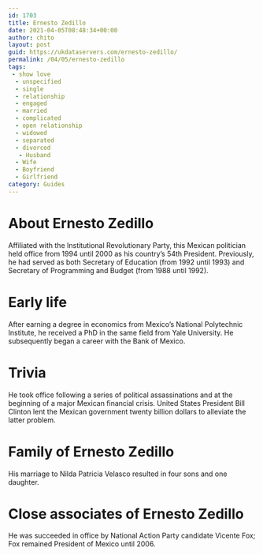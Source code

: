 ```yaml
---
id: 1703
title: Ernesto Zedillo
date: 2021-04-05T08:48:34+00:00
author: chito
layout: post
guid: https://ukdataservers.com/ernesto-zedillo/
permalink: /04/05/ernesto-zedillo
tags:
 - show love
  - unspecified
  - single
  - relationship
  - engaged
  - married
  - complicated
  - open relationship
  - widowed
  - separated
  - divorced
   - Husband
  - Wife
  - Boyfriend
  - Girlfriend
category: Guides
---
```




  
  
#  About Ernesto Zedillo
                  
                  
                  
Affiliated with the Institutional Revolutionary Party, this Mexican politician held office from 1994 until 2000 as his country&#8217;s 54th President. Previously, he had served as both Secretary of Education (from 1992 until 1993) and Secretary of Programming and Budget (from 1988 until 1992).
                  
                
                
                
# Early life
                  
                  
                  
After earning a degree in economics from Mexico&#8217;s National Polytechnic Institute, he received a PhD in the same field from Yale University. He subsequently began a career with the Bank of Mexico.
                  
                
                
                
# Trivia
                  
                  
                  
He took office following a series of political assassinations and at the beginning of a major Mexican financial crisis. United States President Bill Clinton lent the Mexican government twenty billion dollars to alleviate the latter problem.
                  
                
                
                
# Family of Ernesto Zedillo
                  
                  
                  
His marriage to Nilda Patricia Velasco resulted in four sons and one daughter.
                  
                
                
                
# Close associates of Ernesto Zedillo
                  
                  
                  
He was succeeded in office by National Action Party candidate Vicente Fox; Fox remained President of Mexico until 2006.
                  
                
              
            
          
          
          
    
    
  
